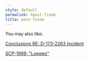 ```yaml
---
style: default
permalink: Xpost-finem
title: post-finem
---
```

You may also like:

[Conclusions RE: D-173-2263 Incident](http://scp-wiki.net/conclusions-red-173-2263-incident)

[SCP-1999: "Loewes"](http://scp-wiki.net/scp-1999)
